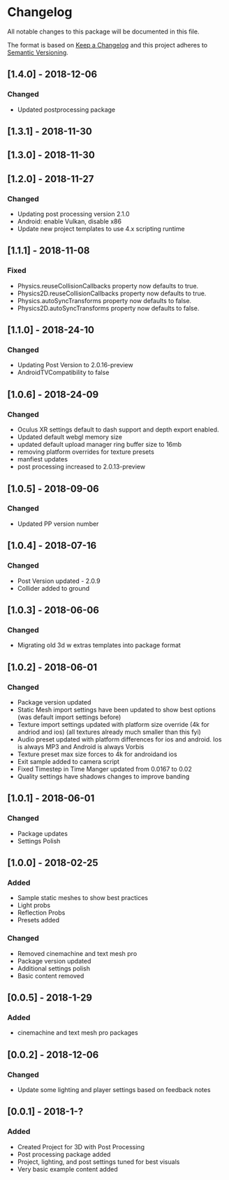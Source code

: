# Changelog
All notable changes to this package will be documented in this file.

The format is based on [Keep a Changelog](http://keepachangelog.com/en/1.0.0/)
and this project adheres to [Semantic Versioning](http://semver.org/spec/v2.0.0.html).

## [1.4.0] - 2018-12-06

### Changed
- Updated postprocessing package

## [1.3.1] - 2018-11-30

## [1.3.0] - 2018-11-30

## [1.2.0] - 2018-11-27

### Changed
- Updating post processing version 2.1.0
- Android: enable Vulkan, disable x86
- Update new project templates to use 4.x scripting runtime

## [1.1.1] - 2018-11-08

### Fixed
- Physics.reuseCollisionCallbacks property now defaults to true.
- Physics2D.reuseCollisionCallbacks property now defaults to true.
- Physics.autoSyncTransforms property now defaults to false.
- Physics2D.autoSyncTransforms property now defaults to false.

## [1.1.0] - 2018-24-10

### Changed
- Updating Post Version to 2.0.16-preview
- AndroidTVCompatibility to false

## [1.0.6] - 2018-24-09

### Changed
- Oculus XR settings default to dash support and depth export enabled.
- Updated default webgl memory size
- updated default upload manager ring buffer size to 16mb
- removing platform overrides for texture presets
- manfiest updates
- post processing increased to 2.0.13-preview


## [1.0.5] - 2018-09-06

### Changed
- Updated PP version number

## [1.0.4] - 2018-07-16

### Changed
- Post Version updated - 2.0.9
- Collider added to ground

## [1.0.3] - 2018-06-06

### Changed
- Migrating old 3d w extras templates into package format 

## [1.0.2] - 2018-06-01

### Changed
- Package version updated
- Static Mesh import settings have been updated to show best options (was default import settings before)
- Texture import settings updated with platform size override (4k for andriod and ios) (all textures already much smaller than this fyi)
- Audio preset updated with platform differences for ios and android. Ios is always MP3 and Android is always Vorbis
- Texture preset max size forces to 4k for androidand ios
- Exit sample added to camera script
- Fixed Timestep in Time Manger updated from 0.0167 to 0.02
- Quality settings have shadows changes to improve banding

## [1.0.1] - 2018-06-01

### Changed
- Package updates
- Settings Polish

## [1.0.0] - 2018-02-25

### Added
- Sample static meshes to show best practices
- Light probs
- Reflection Probs
- Presets added

### Changed
- Removed cinemachine and text mesh pro
- Package version updated
- Additional settings polish
- Basic content removed

## [0.0.5] - 2018-1-29

### Added
- cinemachine and text mesh pro packages

## [0.0.2] - 2018-12-06

### Changed
- Update some lighting and player settings based on feedback notes

## [0.0.1] - 2018-1-?

### Added 
- Created Project for 3D with Post Processing
- Post processing package added 
- Project, lighting, and post settings tuned for best visuals
- Very basic example content added
